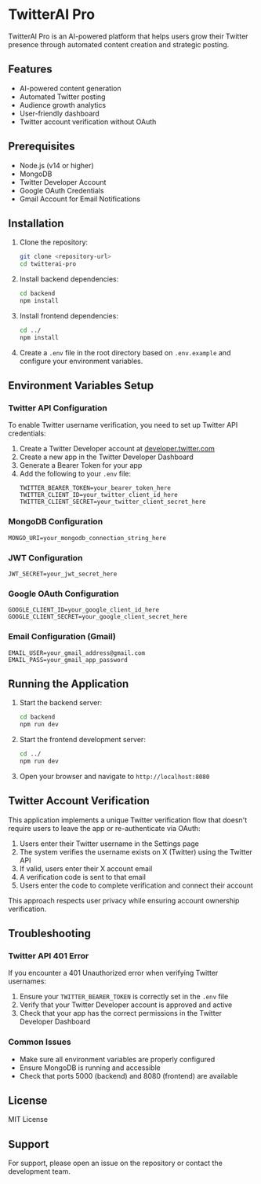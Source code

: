 # TwitterAI Pro

TwitterAI Pro is an AI-powered platform that helps users grow their Twitter presence through automated content creation and strategic posting.

## Features

- AI-powered content generation
- Automated Twitter posting
- Audience growth analytics
- User-friendly dashboard
- Twitter account verification without OAuth

## Prerequisites

- Node.js (v14 or higher)
- MongoDB
- Twitter Developer Account
- Google OAuth Credentials
- Gmail Account for Email Notifications

## Installation

1. Clone the repository:
   ```bash
   git clone <repository-url>
   cd twitterai-pro
   ```

2. Install backend dependencies:
   ```bash
   cd backend
   npm install
   ```

3. Install frontend dependencies:
   ```bash
   cd ../
   npm install
   ```

4. Create a `.env` file in the root directory based on `.env.example` and configure your environment variables.

## Environment Variables Setup

### Twitter API Configuration
To enable Twitter username verification, you need to set up Twitter API credentials:

1. Create a Twitter Developer account at [developer.twitter.com](https://developer.twitter.com/)
2. Create a new app in the Twitter Developer Dashboard
3. Generate a Bearer Token for your app
4. Add the following to your `.env` file:
   ```
   TWITTER_BEARER_TOKEN=your_bearer_token_here
   TWITTER_CLIENT_ID=your_twitter_client_id_here
   TWITTER_CLIENT_SECRET=your_twitter_client_secret_here
   ```

### MongoDB Configuration
```
MONGO_URI=your_mongodb_connection_string_here
```

### JWT Configuration
```
JWT_SECRET=your_jwt_secret_here
```

### Google OAuth Configuration
```
GOOGLE_CLIENT_ID=your_google_client_id_here
GOOGLE_CLIENT_SECRET=your_google_client_secret_here
```

### Email Configuration (Gmail)
```
EMAIL_USER=your_gmail_address@gmail.com
EMAIL_PASS=your_gmail_app_password
```

## Running the Application

1. Start the backend server:
   ```bash
   cd backend
   npm run dev
   ```

2. Start the frontend development server:
   ```bash
   cd ../
   npm run dev
   ```

3. Open your browser and navigate to `http://localhost:8080`

## Twitter Account Verification

This application implements a unique Twitter verification flow that doesn't require users to leave the app or re-authenticate via OAuth:

1. Users enter their Twitter username in the Settings page
2. The system verifies the username exists on X (Twitter) using the Twitter API
3. If valid, users enter their X account email
4. A verification code is sent to that email
5. Users enter the code to complete verification and connect their account

This approach respects user privacy while ensuring account ownership verification.

## Troubleshooting

### Twitter API 401 Error
If you encounter a 401 Unauthorized error when verifying Twitter usernames:
1. Ensure your `TWITTER_BEARER_TOKEN` is correctly set in the `.env` file
2. Verify that your Twitter Developer account is approved and active
3. Check that your app has the correct permissions in the Twitter Developer Dashboard

### Common Issues
- Make sure all environment variables are properly configured
- Ensure MongoDB is running and accessible
- Check that ports 5000 (backend) and 8080 (frontend) are available

## License

MIT License

## Support

For support, please open an issue on the repository or contact the development team.